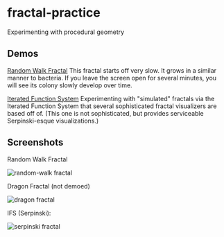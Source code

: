 # fractal-practice
Experimenting with procedural geometry

## Demos

[Random Walk Fractal](https://intrepidolivia.github.io/fractal-practice/randomwalk_index.html)
This fractal starts off very slow. It grows in a similar manner to bacteria. If you leave the screen open for several minutes, you will see its colony slowly develop over time.

[Iterated Function System](https://intrepidolivia.github.io/fractal-practice/iteratedfn_index.html)
Experimenting with "simulated" fractals via the Iterated Function System that several sophisticated fractal visualizers are based off of. (This one is not sophisticated, but provides serviceable Serpinski-esque visualizations.)

## Screenshots

Random Walk Fractal

![random-walk fractal](https://i.imgur.com/xKqLIsE.png)

Dragon Fractal (not demoed)

![dragon fractal](https://i.imgur.com/p8ZfahH.png)

IFS (Serpinski): 

![serpinski fractal](https://i.imgur.com/WVSYujC.jpg)
